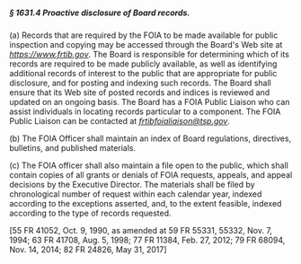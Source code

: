 ##### § 1631.4 Proactive disclosure of Board records. #####

(a) Records that are required by the FOIA to be made available for public inspection and copying may be accessed through the Board's Web site at *https://www.frtib.gov*. The Board is responsible for determining which of its records are required to be made publicly available, as well as identifying additional records of interest to the public that are appropriate for public disclosure, and for posting and indexing such records. The Board shall ensure that its Web site of posted records and indices is reviewed and updated on an ongoing basis. The Board has a FOIA Public Liaison who can assist individuals in locating records particular to a component. The FOIA Public Liaison can be contacted at *frtibfoialiaison@tsp.gov*.

(b) The FOIA Officer shall maintain an index of Board regulations, directives, bulletins, and published materials.

(c) The FOIA officer shall also maintain a file open to the public, which shall contain copies of all grants or denials of FOIA requests, appeals, and appeal decisions by the Executive Director. The materials shall be filed by chronological number of request within each calendar year, indexed according to the exceptions asserted, and, to the extent feasible, indexed according to the type of records requested.

[55 FR 41052, Oct. 9, 1990, as amended at 59 FR 55331, 55332, Nov. 7, 1994; 63 FR 41708, Aug. 5, 1998; 77 FR 11384, Feb. 27, 2012; 79 FR 68094, Nov. 14, 2014; 82 FR 24826, May 31, 2017]